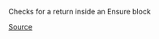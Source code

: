 Checks for a return inside an Ensure block


[Source](http://www.rubydoc.info/gems/rubocop/RuboCop/Cop/Lint/EnsureReturn)